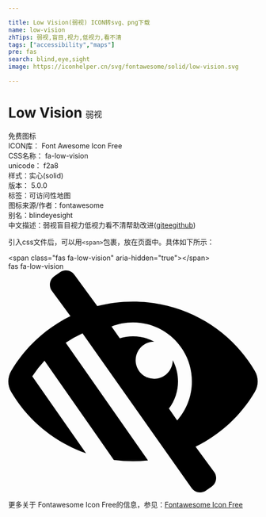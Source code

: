 ```yaml
---

title: Low Vision(弱视) ICON转svg、png下载
name: low-vision
zhTips: 弱视,盲目,视力,低视力,看不清
tags: ["accessibility","maps"]
pre: fas
search: blind,eye,sight
image: https://iconhelper.cn/svg/fontawesome/solid/low-vision.svg

---
```


# Low Vision  <small style="font-size: 60%;font-weight: 100">弱视</small>


<div class="detail-page">
<p>
<span><span class="badge-success badge">免费图标</span> </span>
<br/>
<span>
ICON库：
<span class="badge-secondary badge">Font Awesome Icon Free</span> 
</span>
<br/>
<span>
CSS名称：
<span class="badge-secondary badge">fa-low-vision</span> 
</span>
<br/>
<span>
unicode：
<span class="badge-secondary badge">f2a8</span> 
<copy-btn content='f2a8' btn-title=""></copy-btn>
<copy-btn :content='String.fromCodePoint(parseInt("f2a8", 16))' btn-title="复制U"></copy-btn>
</span><br/><span>样式：<span class="badge-light badge">实心(solid)</span></span>
<br/>
<span>
版本：
<span class="badge-secondary badge">5.0.0</span> 
</span><br/><span>标签：<span class="badge-light badge"><router-link to="/tags/accessibility.html">可访问性</router-link></span><span class="badge-light badge"><router-link to="/tags/maps.html">地图</router-link></span></span>
<br/>
<span>图标来源/作者：<span class="badge-light badge">fontawesome</span></span> 
<br/>
<span>别名：<span class="badge-light badge">blind</span><span class="badge-light badge">eye</span><span class="badge-light badge">sight</span></span><br/><span class="zh-detail">中文描述：<span class="badge-primary badge">弱视</span><span class="badge-primary badge">盲目</span><span class="badge-primary badge">视力</span><span class="badge-primary badge">低视力</span><span class="badge-primary badge">看不清</span><span class="help-link"><span>帮助改进</span>(<a href="https://gitee.com/liuwave/icon-helper/edit/master/json/fontawesome/solid/low-vision.json" target="_blank" rel="noopener noreferrer">gitee</a><a href="https://github.com/liuwave/icon-helper/edit/master/json/fontawesome/solid/low-vision.json" target="_blank" rel="noopener noreferrer">github</a></span>)</span><br/>
</p>
</div>
<div class="alert alert-dark">
  <i class="fas fa-low-vision fa-xs"></i>
  <i class="fas fa-low-vision fa-sm"></i>
  <i class="fas fa-low-vision fa-lg"></i>
  <i class="fas fa-low-vision fa-2x"></i>
  <i class="fas fa-low-vision fa-3x"></i>
  <i class="fas fa-low-vision fa-5x"></i>
  <i class="fas fa-low-vision fa-7x"></i>
</div>
<div>
  <p>引入css文件后，可以用<code>&lt;span&gt;</code>包裹，放在页面中。具体如下所示：    
  </p>
  <div class="alert alert-primary" style="font-size: 14px">
    &lt;span class="fas fa-low-vision" aria-hidden="true"&gt;&lt;/span&gt;
    <copy-btn content='<span class="fas fa-low-vision" aria-hidden="true"></span>'></copy-btn>
  </div>
  <div class="alert alert-secondary">
    <i class="fas fa-low-vision"
    style="font-size: 24px"
    aria-hidden="true"></i> fas fa-low-vision
    <copy-btn content="fas fa-low-vision" btn-title="复制图标名称"></copy-btn>
  </div>
</div>
<div id="svg" class="svg-wrap">
<svg xmlns="http://www.w3.org/2000/svg" viewBox="0 0 576 512"><path d="M569.344 231.631C512.96 135.949 407.81 72 288 72c-28.468 0-56.102 3.619-82.451 10.409L152.778 10.24c-7.601-10.858-22.564-13.5-33.423-5.9l-13.114 9.178c-10.86 7.601-13.502 22.566-5.9 33.426l43.131 58.395C89.449 131.73 40.228 174.683 6.682 231.581c-.01.017-.023.033-.034.05-8.765 14.875-8.964 33.528 0 48.739 38.5 65.332 99.742 115.862 172.859 141.349L55.316 244.302A272.194 272.194 0 0 1 83.61 208.39l119.4 170.58h.01l40.63 58.04a330.055 330.055 0 0 0 78.94 1.17l-189.98-271.4a277.628 277.628 0 0 1 38.777-21.563l251.836 356.544c7.601 10.858 22.564 13.499 33.423 5.9l13.114-9.178c10.86-7.601 13.502-22.567 5.9-33.426l-43.12-58.377-.007-.009c57.161-27.978 104.835-72.04 136.81-126.301a47.938 47.938 0 0 0 .001-48.739zM390.026 345.94l-19.066-27.23c24.682-32.567 27.711-76.353 8.8-111.68v.03c0 23.65-19.17 42.82-42.82 42.82-23.828 0-42.82-19.349-42.82-42.82 0-23.65 19.17-42.82 42.82-42.82h.03c-24.75-13.249-53.522-15.643-79.51-7.68l-19.068-27.237C253.758 123.306 270.488 120 288 120c75.162 0 136 60.826 136 136 0 34.504-12.833 65.975-33.974 89.94z"/></svg>
</div>
<detail full-name='fa-low-vision'></detail>

<Vssue title="关于“Low Vision”的评论" />
    
<div><p>更多关于  Fontawesome Icon Free的信息，参见：<a target="_blank" href="https://iconhelper.cn/fontawesome.html">Fontawesome Icon Free</a>
</p></div>

